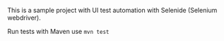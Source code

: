 This is a sample project with UI test automation with Selenide (Selenium webdriver).

Run tests with  Maven
use `mvn test`
